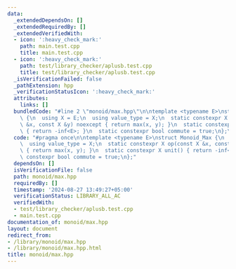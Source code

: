 ```yaml
---
data:
  _extendedDependsOn: []
  _extendedRequiredBy: []
  _extendedVerifiedWith:
  - icon: ':heavy_check_mark:'
    path: main.test.cpp
    title: main.test.cpp
  - icon: ':heavy_check_mark:'
    path: test/library_checker/aplusb.test.cpp
    title: test/library_checker/aplusb.test.cpp
  _isVerificationFailed: false
  _pathExtension: hpp
  _verificationStatusIcon: ':heavy_check_mark:'
  attributes:
    links: []
  bundledCode: "#line 2 \"monoid/max.hpp\"\n\ntemplate <typename E>\nstruct Monoid_Max\
    \ {\n  using X = E;\n  using value_type = X;\n  static constexpr X op(const X\
    \ &x, const X &y) noexcept { return max(x, y); }\n  static constexpr X unit()\
    \ { return -inf<E>; }\n  static constexpr bool commute = true;\n};\n"
  code: "#pragma once\n\ntemplate <typename E>\nstruct Monoid_Max {\n  using X = E;\n\
    \  using value_type = X;\n  static constexpr X op(const X &x, const X &y) noexcept\
    \ { return max(x, y); }\n  static constexpr X unit() { return -inf<E>; }\n  static\
    \ constexpr bool commute = true;\n};"
  dependsOn: []
  isVerificationFile: false
  path: monoid/max.hpp
  requiredBy: []
  timestamp: '2024-08-27 13:49:27+05:00'
  verificationStatus: LIBRARY_ALL_AC
  verifiedWith:
  - test/library_checker/aplusb.test.cpp
  - main.test.cpp
documentation_of: monoid/max.hpp
layout: document
redirect_from:
- /library/monoid/max.hpp
- /library/monoid/max.hpp.html
title: monoid/max.hpp
---
```

